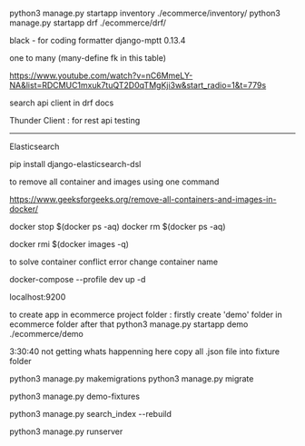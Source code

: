 python3 manage.py startapp inventory ./ecommerce/inventory/
python3 manage.py startapp drf ./ecommerce/drf/

black - for coding formatter
django-mptt 0.13.4

one to many (many-define fk in this table)



https://www.youtube.com/watch?v=nC6MmeLY-NA&list=RDCMUC1mxuk7tuQT2D0qTMgKji3w&start_radio=1&t=779s

search api client in drf docs 


Thunder Client :    for  rest api testing 

**********************************************

Elasticsearch 

pip install django-elasticsearch-dsl






to remove all container and images using one command

https://www.geeksforgeeks.org/remove-all-containers-and-images-in-docker/

docker stop $(docker ps -aq)
docker rm $(docker ps -aq)

docker rmi $(docker images -q)


to solve container conflict error change container name 

docker-compose --profile dev up -d 

localhost:9200

to create app in ecommerce project folder :
firstly create 'demo' folder in ecommerce folder after that
python3 manage.py startapp demo ./ecommerce/demo 



3:30:40 not getting whats happenning here
copy all .json file into fixture folder 



python3 manage.py makemigrations
python3 manage.py migrate


python3 manage.py demo-fixtures 

python3 manage.py search_index --rebuild 


python3 manage.py runserver

